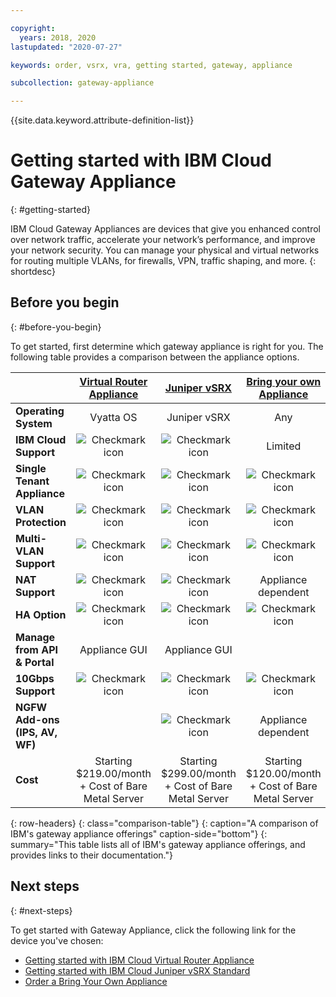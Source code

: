 ```yaml
---

copyright:
  years: 2018, 2020
lastupdated: "2020-07-27"

keywords: order, vsrx, vra, getting started, gateway, appliance

subcollection: gateway-appliance

---
```


{{site.data.keyword.attribute-definition-list}}

# Getting started with IBM Cloud Gateway Appliance
{: #getting-started}

IBM Cloud Gateway Appliances are devices that give you enhanced control over network traffic, accelerate your network’s performance, and improve your network security. You can manage your physical and virtual networks for routing multiple VLANs, for firewalls, VPN, traffic shaping, and more.
{: shortdesc}

## Before you begin
{: #before-you-begin}

To get started, first determine which gateway appliance is right for you. The following table provides a comparison between the appliance options.


|        | [Virtual Router Appliance](/docs/virtual-router-appliance) | [Juniper vSRX](/docs/vsrx) |[Bring your own Appliance](/docs/gateway-appliance?topic=gateway-appliance-order-byoa) |
| ------- | :------: | :------: | :------: |
|**Operating System**|Vyatta OS|Juniper vSRX|Any|
|**IBM Cloud Support**|![Checkmark icon](../../icons/checkmark-icon.svg)|![Checkmark icon](../../icons/checkmark-icon.svg)| Limited |
|**Single Tenant Appliance**|![Checkmark icon](../../icons/checkmark-icon.svg)|![Checkmark icon](../../icons/checkmark-icon.svg)|![Checkmark icon](../../icons/checkmark-icon.svg)|
|**VLAN Protection**|![Checkmark icon](../../icons/checkmark-icon.svg)|![Checkmark icon](../../icons/checkmark-icon.svg)|![Checkmark icon](../../icons/checkmark-icon.svg)|
|**Multi-VLAN Support**|![Checkmark icon](../../icons/checkmark-icon.svg)|![Checkmark icon](../../icons/checkmark-icon.svg)|![Checkmark icon](../../icons/checkmark-icon.svg)|
|**NAT Support**|![Checkmark icon](../../icons/checkmark-icon.svg)|![Checkmark icon](../../icons/checkmark-icon.svg)|Appliance dependent|
|**HA Option**|![Checkmark icon](../../icons/checkmark-icon.svg)|![Checkmark icon](../../icons/checkmark-icon.svg)|![Checkmark icon](../../icons/checkmark-icon.svg)|
|**Manage from API & Portal**|Appliance GUI|Appliance GUI| |
|**10Gbps Support**|![Checkmark icon](../../icons/checkmark-icon.svg)|![Checkmark icon](../../icons/checkmark-icon.svg)|![Checkmark icon](../../icons/checkmark-icon.svg)|
|**NGFW Add-ons (IPS, AV, WF)**| |![Checkmark icon](../../icons/checkmark-icon.svg)|Appliance dependent|
|**Cost**| Starting $219.00/month + Cost of Bare Metal Server | Starting $299.00/month + Cost of Bare Metal Server | Starting $120.00/month + Cost of Bare Metal Server |
{: row-headers}
{: class="comparison-table"}
{: caption="A comparison of IBM's gateway appliance offerings" caption-side="bottom"}
{: summary="This table lists all of IBM's gateway appliance offerings, and provides links to their documentation."}

## Next steps
{: #next-steps}

To get started with Gateway Appliance, click the following link for the device you've chosen:

- [Getting started with IBM Cloud Virtual Router Appliance](/docs/virtual-router-appliance?topic=virtual-router-appliance-getting-started)
- [Getting started with IBM Cloud Juniper vSRX Standard](/docs/vsrx?topic=vsrx-getting-started)
- [Order a Bring Your Own Appliance](/docs/gateway-appliance?topic=gateway-appliance-order-byoa)
